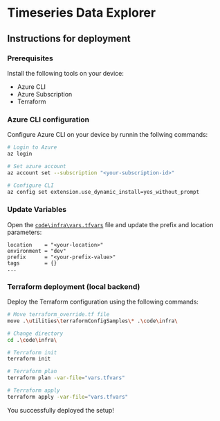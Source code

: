 # Timeseries Data Explorer

## Instructions for deployment

### Prerequisites

Install the following tools on your device:

- Azure CLI
- Azure Subscription
- Terraform

### Azure CLI configuration

Configure Azure CLI on your device by runnin the follwing commands:

```sh
# Login to Azure
az login

# Set azure account
az account set --subscription "<your-subscription-id>"

# Configure CLI
az config set extension.use_dynamic_install=yes_without_prompt
```

### Update Variables

Open the [`code\infra\vars.tfvars`](code\infra\vars.tfvars) file and update the prefix and location parameters:

```hcl
location    = "<your-location>"
environment = "dev"
prefix      = "<your-prefix-value>"
tags        = {}
...
```

### Terraform deployment (local backend)

Deploy the Terraform configuration using the following commands:

```sh
# Move terraform_override.tf file
move .\utilities\terraformConfigSamples\* .\code\infra\

# Change directory
cd .\code\infra\

# Terraform init
terraform init

# Terraform plan
terraform plan -var-file="vars.tfvars"

# Terraform apply
terraform apply -var-file="vars.tfvars"
```

You successfully deployed the setup!
